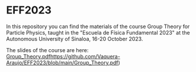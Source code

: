 # EFF2023

In this repository you can find the materials of the course Group Theory for Particle Physics, taught in the "Escuela de Física Fundamental 2023" at the Autonomous University of Sinaloa, 16-20 October 2023.

The slides of the course are here:
[Group_Theory.pdf](https://github.com/Vaquera-Araujo/EFF2023/blob/main/Group_Theory.pdf)https://github.com/Vaquera-Araujo/EFF2023/blob/main/Group_Theory.pdf)


